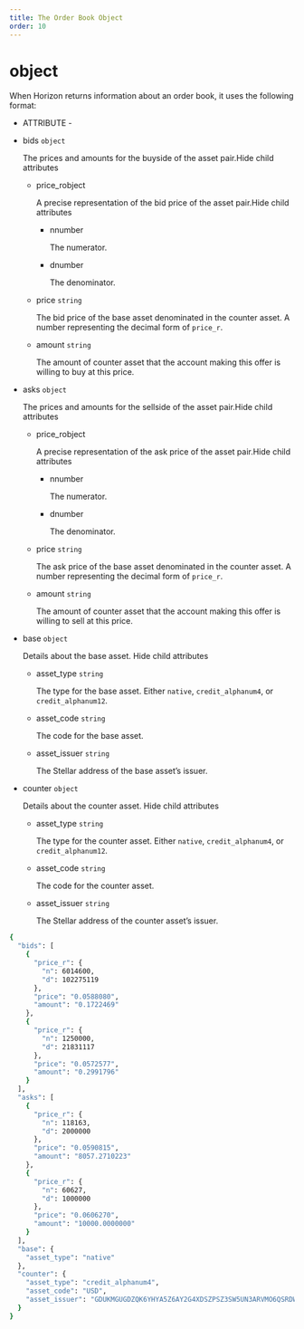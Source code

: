 ```yaml
---
title: The Order Book Object
order: 10
---
```


# object

When Horizon returns information about an order book, it uses the following format:

 - ATTRIBUTE - 

* bids `object`

  The prices and amounts for the buyside of the asset pair.Hide child attributes

  * price\_robject

    A precise representation of the bid price of the asset pair.Hide child attributes

    * nnumber

      The numerator.

    * dnumber

      The denominator.

  * price `string`

    The bid price of the base asset denominated in the counter asset. A number representing the decimal form of `price_r`.

  * amount `string`

    The amount of counter asset that the account making this offer is willing to buy at this price.

* asks `object`

  The prices and amounts for the sellside of the asset pair.Hide child attributes

  * price\_robject

    A precise representation of the ask price of the asset pair.Hide child attributes

    * nnumber

      The numerator.

    * dnumber

      The denominator.

  * price `string`

    The ask price of the base asset denominated in the counter asset. A number representing the decimal form of `price_r`.

  * amount `string`

    The amount of counter asset that the account making this offer is willing to sell at this price.

* base `object`

  Details about the base asset. Hide child attributes

  * asset\_type `string`

    The type for the base asset. Either `native`, `credit_alphanum4`, or `credit_alphanum12`.

  * asset\_code `string`

    The code for the base asset.

  * asset\_issuer `string`

    The Stellar address of the base asset’s issuer.

* counter `object`

  Details about the counter asset. Hide child attributes

  * asset\_type `string`

    The type for the counter asset. Either `native`, `credit_alphanum4`, or `credit_alphanum12`.

  * asset\_code `string`

    The code for the counter asset.

  * asset\_issuer `string`

    The Stellar address of the counter asset’s issuer.

```bash
{
  "bids": [
    {
      "price_r": {
        "n": 6014600,
        "d": 102275119
      },
      "price": "0.0588080",
      "amount": "0.1722469"
    },
    {
      "price_r": {
        "n": 1250000,
        "d": 21831117
      },
      "price": "0.0572577",
      "amount": "0.2991796"
    }
  ],
  "asks": [
    {
      "price_r": {
        "n": 118163,
        "d": 2000000
      },
      "price": "0.0590815",
      "amount": "8057.2710223"
    },
    {
      "price_r": {
        "n": 60627,
        "d": 1000000
      },
      "price": "0.0606270",
      "amount": "10000.0000000"
    }
  ],
  "base": {
    "asset_type": "native"
  },
  "counter": {
    "asset_type": "credit_alphanum4",
    "asset_code": "USD",
    "asset_issuer": "GDUKMGUGDZQK6YHYA5Z6AY2G4XDSZPSZ3SW5UN3ARVMO6QSRDWP5YLEX"
  }
}
```

